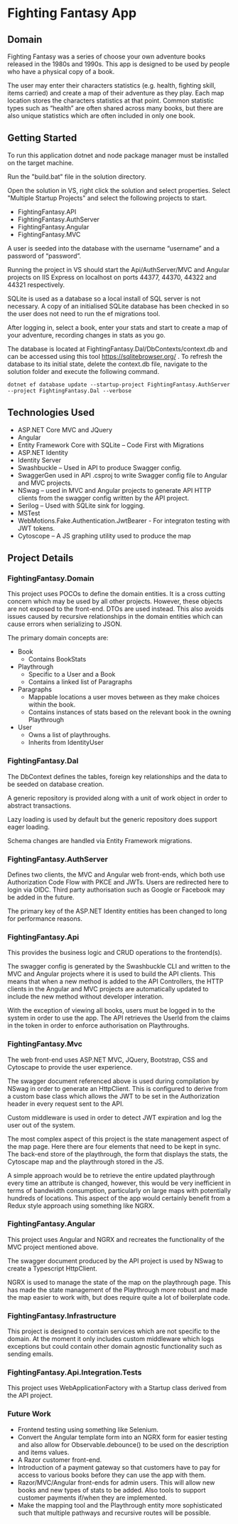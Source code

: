 # Fighting Fantasy App

## Domain
Fighting Fantasy was a series of choose your own adventure books released in the 1980s and 1990s. This app is designed to be used by people who have a physical copy of a book. 

The user may enter their characters statistics (e.g. health, fighting skill, items carried) and create a map of their adventure as they play. Each map location stores the characters statistics at that point.  Common statistic types such as “health” are often shared across many books, but there are also unique statistics which are often included in only one book. 
## Getting Started
To run this application dotnet and node package manager must be installed on the target machine.

Run the "build.bat" file in the solution directory.

Open the solution in VS, right click the solution and select properties. Select "Multiple Startup Projects" and select the following projects to start.

- FightingFantasy.API
- FightingFantasy.AuthServer
- FightingFantasy.Angular
- FightingFantasy.MVC

A user is seeded into the database with the username “username” and a password of “password”.

Running the project in VS should start the Api/AuthServer/MVC and Angular projects on IIS Express on localhost on ports 44377, 44370, 44322 and 44321 respectively. 

SQLite is used as a database so a local install of SQL server is not necessary.
A copy of an initialised SQLite database has been checked in so the user does not need to run the ef migrations tool.

After logging in, select a book, enter your stats and start to create a map of your adventure, recording changes in stats as you go.

The database is located at FightingFantasy.Dal/DbContexts/context.db and can be accessed using this tool https://sqlitebrowser.org/ .
To refresh the database to its initial state, delete the context.db file, navigate to the solution folder and execute the following command.

`dotnet ef database update --startup-project FightingFantasy.AuthServer --project FightingFantasy.Dal --verbose`
## Technologies Used
- ASP.NET Core MVC and JQuery
- Angular
- Entity Framework Core with SQLite – Code First with Migrations
- ASP.NET Identity
- Identity Server 
- Swashbuckle – Used in API to produce Swagger config.
- SwaggerGen used in API .csproj to write Swagger config file to Angular and MVC projects.
- NSwag – used in MVC and Angular projects to generate API HTTP clients from the swagger config written by the API project.
- Serilog – Used with SQLite sink for logging.
- MSTest 
- WebMotions.Fake.Authentication.JwtBearer - For integraton testing with JWT tokens.
- Cytoscope – A JS graphing utility used to produce the map
## Project Details
### FightingFantasy.Domain
This project uses POCOs to define the domain entities. It is a cross cutting concern which may be used by all other projects. However, these objects are not exposed to the front-end. DTOs are used instead. This also avoids issues caused by recursive relationships in the domain entities which can cause errors when serializing to JSON. 

The primary domain concepts are:
- Book 
  - Contains BookStats 
- Playthrough
  - Specific to a User and a Book
  - Contains a linked list of Paragraphs
- Paragraphs
  - Mappable locations a user moves between as they make choices within the book.
  - Contains instances of stats based on the relevant book in the owning Playthrough
- User
  - Owns a list of playthroughs.
  - Inherits from IdentityUser
### FightingFantasy.Dal
The DbContext defines the tables, foreign key relationships and the data to be seeded on database creation. 

A generic repository is provided along with a unit of work object in order to abstract transactions. 

Lazy loading is used by default but the generic repository does support eager loading.

Schema changes are handled via Entity Framework migrations.

### FightingFantasy.AuthServer
Defines two clients, the MVC and Angular web front-ends, which both use Authorization Code Flow with PKCE and JWTs. 
Users are redirected here to login via OIDC. Third party authorisation such as Google or Facebook may be added in the future.

The primary key of the ASP.NET Identity entities has been changed to long for performance reasons.
### FightingFantasy.Api
This provides the business logic and CRUD operations to the frontend(s). 

The swagger config is generated by the Swashbuckle CLI and written to the MVC and Angular projects where it is used to build the API clients. This means that when a new method is added to the API Controllers, the HTTP clients in the Angular and MVC projects are automatically updated to include the new method without developer interation.

With the exception of viewing all books, users must be logged in to the system in order to use the app. The API retrieves the UserId from the claims in the token in order to enforce authorisation on Playthroughs.

### FightingFantasy.Mvc

The web front-end uses ASP.NET MVC, JQuery, Bootstrap, CSS and Cytoscape to provide the user experience. 

The swagger document referenced above is used during compilation by NSwag in order to generate an HttpClient. This is configured to derive from a custom base class which allows the JWT to be set in the Authorization header in every request sent to the API. 

Custom middleware is used in order to detect JWT expiration and log the user out of the system.

The most complex aspect of this project is the state management aspect of the map page. Here there are four elements that need to be kept in sync. The back-end store of the playthrough, the form that displays the stats, the Cytoscape map and the playthrough stored in the JS. 

A simple approach would be to retrieve the entire updated playthrough every time an attribute is changed, however, this would be very inefficient in terms of bandwidth consumption, particularly on large maps with potentially hundreds of locations. This aspect of the app would certainly benefit from a Redux style approach using something like NGRX.

### FightingFantasy.Angular
This project uses Angular and NGRX and recreates the functionality of the MVC project mentioned above. 

The swagger document produced by the API project is used by NSwag to create a Typescript HttpClient.

NGRX is used to manage the state of the map on the playthrough page. This has made the state management of the Playthrough more robust and made the map easier to work with, but does require quite a lot of boilerplate code.

### FightingFantasy.Infrastructure
This project is designed to contain services which are not specific to the domain. At the moment it only includes custom middleware which logs exceptions but could contain other domain agnostic functionality such as sending emails.

### FightingFantasy.Api.Integration.Tests
This project uses WebApplicationFactory with a Startup class derived from the API project.

### Future Work 
- Frontend testing using something like Selenium.
- Convert the Angular template form into an NGRX form for easier testing and also allow for Observable.debounce() to be used on the description and items values. 
- A Razor customer front-end.
- Introduction of a payment gateway so that customers have to pay for access to various books before they can use the app with them.
- Razor/MVC/Angular front-ends for admin users. This will allow new books and new types of stats to be added. Also tools to support customer payments if/when they are implemented.
- Make the mapping tool and the Playthrough entity more sophisticated such that multiple pathways and recursive routes will be possible.
